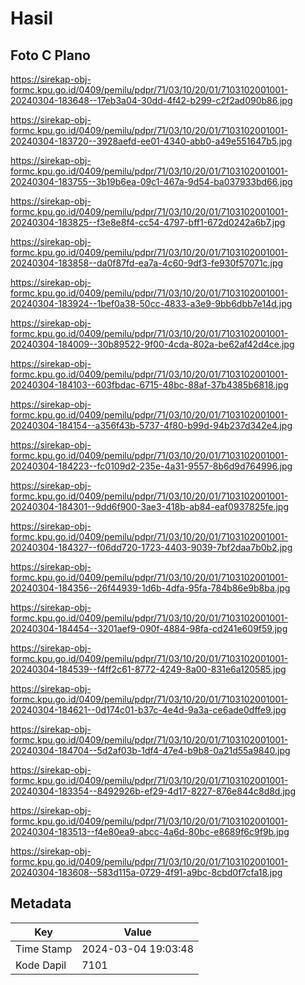 # Hasil

## Foto C Plano

https://sirekap-obj-formc.kpu.go.id/0409/pemilu/pdpr/71/03/10/20/01/7103102001001-20240304-183648--17eb3a04-30dd-4f42-b299-c2f2ad090b86.jpg

https://sirekap-obj-formc.kpu.go.id/0409/pemilu/pdpr/71/03/10/20/01/7103102001001-20240304-183720--3928aefd-ee01-4340-abb0-a49e551647b5.jpg

https://sirekap-obj-formc.kpu.go.id/0409/pemilu/pdpr/71/03/10/20/01/7103102001001-20240304-183755--3b19b6ea-09c1-467a-9d54-ba037933bd66.jpg

https://sirekap-obj-formc.kpu.go.id/0409/pemilu/pdpr/71/03/10/20/01/7103102001001-20240304-183825--f3e8e8f4-cc54-4797-bff1-672d0242a6b7.jpg

https://sirekap-obj-formc.kpu.go.id/0409/pemilu/pdpr/71/03/10/20/01/7103102001001-20240304-183858--da0f87fd-ea7a-4c60-9df3-fe930f57071c.jpg

https://sirekap-obj-formc.kpu.go.id/0409/pemilu/pdpr/71/03/10/20/01/7103102001001-20240304-183924--1bef0a38-50cc-4833-a3e9-9bb6dbb7e14d.jpg

https://sirekap-obj-formc.kpu.go.id/0409/pemilu/pdpr/71/03/10/20/01/7103102001001-20240304-184009--30b89522-9f00-4cda-802a-be62af42d4ce.jpg

https://sirekap-obj-formc.kpu.go.id/0409/pemilu/pdpr/71/03/10/20/01/7103102001001-20240304-184103--603fbdac-6715-48bc-88af-37b4385b6818.jpg

https://sirekap-obj-formc.kpu.go.id/0409/pemilu/pdpr/71/03/10/20/01/7103102001001-20240304-184154--a356f43b-5737-4f80-b99d-94b237d342e4.jpg

https://sirekap-obj-formc.kpu.go.id/0409/pemilu/pdpr/71/03/10/20/01/7103102001001-20240304-184223--fc0109d2-235e-4a31-9557-8b6d9d764996.jpg

https://sirekap-obj-formc.kpu.go.id/0409/pemilu/pdpr/71/03/10/20/01/7103102001001-20240304-184301--9dd6f900-3ae3-418b-ab84-eaf0937825fe.jpg

https://sirekap-obj-formc.kpu.go.id/0409/pemilu/pdpr/71/03/10/20/01/7103102001001-20240304-184327--f06dd720-1723-4403-9039-7bf2daa7b0b2.jpg

https://sirekap-obj-formc.kpu.go.id/0409/pemilu/pdpr/71/03/10/20/01/7103102001001-20240304-184356--26f44939-1d6b-4dfa-95fa-784b86e9b8ba.jpg

https://sirekap-obj-formc.kpu.go.id/0409/pemilu/pdpr/71/03/10/20/01/7103102001001-20240304-184454--3201aef9-090f-4884-98fa-cd241e609f59.jpg

https://sirekap-obj-formc.kpu.go.id/0409/pemilu/pdpr/71/03/10/20/01/7103102001001-20240304-184539--f4ff2c61-8772-4249-8a00-831e6a120585.jpg

https://sirekap-obj-formc.kpu.go.id/0409/pemilu/pdpr/71/03/10/20/01/7103102001001-20240304-184621--0d174c01-b37c-4e4d-9a3a-ce6ade0dffe9.jpg

https://sirekap-obj-formc.kpu.go.id/0409/pemilu/pdpr/71/03/10/20/01/7103102001001-20240304-184704--5d2af03b-1df4-47e4-b9b8-0a21d55a9840.jpg

https://sirekap-obj-formc.kpu.go.id/0409/pemilu/pdpr/71/03/10/20/01/7103102001001-20240304-183354--8492926b-ef29-4d17-8227-876e844c8d8d.jpg

https://sirekap-obj-formc.kpu.go.id/0409/pemilu/pdpr/71/03/10/20/01/7103102001001-20240304-183513--f4e80ea9-abcc-4a6d-80bc-e8689f6c9f9b.jpg

https://sirekap-obj-formc.kpu.go.id/0409/pemilu/pdpr/71/03/10/20/01/7103102001001-20240304-183608--583d115a-0729-4f91-a9bc-8cbd0f7cfa18.jpg


## Metadata

| Key        | Value               |
| ---------- | ------------------- |
| Time Stamp | 2024-03-04 19:03:48 |
| Kode Dapil | 7101                |



